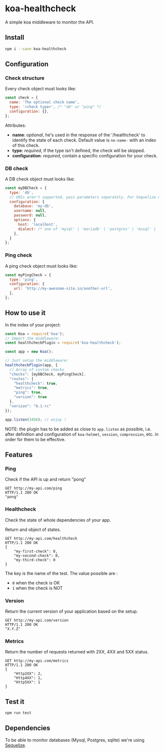 # koa-healthcheck

A simple koa middleware to monitor the API.

## Install

```bash
npm i --save koa-healthcheck
```

## Configuration

### Check structure

Every check object must looks like:

```js
const check = {
  name: 'The optional check name',
  type: '<check type>', /* "db" or "ping" */
  configuration: {},
};
```

Attributes:

- **name**: *optional*, he's used in the response of the '/healthcheck' to identify the state of each check. Default value is `no-name-` with an index of this check.
- **type**: *required*, if the type isn't defined, the check will be skipped.
- **configuration**: *required*, contain a specific configuration for your check.

### DB check

A DB check object must looks like:

```js
const myDBCheck = {
  type: 'db',
  // URIs aren't supported, pass parameters separately. For Sequelize configuration, see https://sequelize.org/v5/manual/getting-started.html
  configuration: {
    database: 'my-db',
    username: null,
    password: null,
    options: {
      host: 'localhost',
      dialect: /* one of 'mysql' | 'mariadb' | 'postgres' | 'mssql' | 'sqlite' */
    },
  }
};
```

### Ping check

A ping check object must looks like:

```js
const myPingCheck = {
  type: 'ping',
  configuration: {
    url: 'http://my-awesome-site.io/another-url',
  },
};
```

## How to use it

In the index of your project:

```js
const Koa = require('koa');
// Import the middleware:
const healthcheckPlugin = require('koa-healthcheck');

const app = new Koa();

// Just setup the middleware:
healthcheckPlugin(app, {
  // Array of custom checks
  "checks": [myDBCheck, myPingCheck],
  "routes": {
    "healthcheck": true,
    "metrics": true,
    "ping": true,
    "version": true
  },
  "version": "0.1-rc"
});

app.listen(3456); // enjoy !
```

NOTE: the plugin has to be added as close to `app.listen` as possible, i.e. after definition and configuration of `koa-helmet`, `session`, `compression`, etc. in order for them to be effective.

## Features

### Ping

Check if the API is up and return "pong"

```
GET http://my-api.com/ping
HTTP/1.1 200 OK
"pong"
```

### Healthcheck

Check the state of whole dependencies of your app.

Return and object of states.

```
GET http://my-api.com/healthcheck
HTTP/1.1 200 OK
{
    "my-first-check": 0,
    "my-second-check": 0,
    "my-third-check": 0
}
```

The key is the name of the test.
The value possible are :

- `0` when the check is OK
- `1` when the check is NOT

### Version

Return the current version of your application based on the setup.

```
GET http://my-api.com/version
HTTP/1.1 200 OK
"X.Y.Z"
```

### Metrics

Return the number of requests returned with 2XX, 4XX and 5XX status.

```
GET http://my-api.com/metrics
HTTP/1.1 200 OK
{
    "Http2XX": 2,
    "Http4XX": 1,
    "Http5XX": 1
}
```

## Test it

```bash
npm run test
```

## Dependencies

To be able to monitor databases (Mysql, Postgres, sqlite) we're using [Sequelize](http://docs.sequelizejs.com/).
